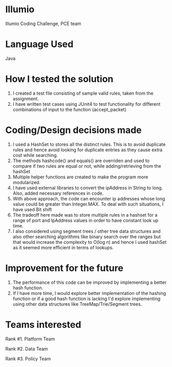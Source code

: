 # Illumio
Illumio Coding Challenge, PCE team

# Language Used
Java

# How I tested the solution
1. I created a test file consisting of sample valid rules, taken from the assignment.
2. I have written test cases using JUnit4 to test functionality for different combinations of input to the function (accept_packet)

# Coding/Design decisions made
1. I used a HashSet to stores all the distinct rules. This is to avoid duplicate rules and hence avoid looking for duplicate entries as they cause extra cost while searching.
2. The methods hashcode() and equals() are overriden and used to compare if two rules are equal or not, while adding/retrieving from the hashSet  
4. Multiple helper functions are created to make the program more modularized.
5. I have used external libraries to convert the ipAddress in String to long. Also, added necessary references in code.
6.  With above approach, the code can encounter ip addresses whose long value could be greater than Integer.MAX. To deal with such situations, I have used Bit shift
6. The tradeoff here made was to store multiple rules in a hashset for a range of port and IpAddress values in order to have constant look up time.
7. I also considered using segment trees / other tree data structures and also other searching algorithms like binary search over the ranges but that would increase the complexity to O(log n) and hence I used hashSet as it seemed more efficient in terms of lookups.

# Improvement for the future
1. The performance of this code can be improved by implementing a better hash function.
2. If I have more time, I would explore better implementation of the hashing function or if a good hash function is lacking I'd explore implementing using other data structures like TreeMap/Trie/Segment trees.

# Teams interested
Rank #1. Platform Team

Rank #2. Data Team

Rank #3. Policy Team